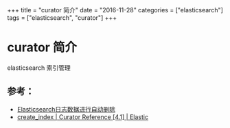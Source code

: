 +++
title = "curator 简介"
date = "2016-11-28"
categories = ["elasticsearch"]
tags = ["elasticsearch", "curator"]
+++

# curator 简介

elasticsearch 索引管理



## 参考：

* [Elasticsearch日志数据进行自动删除](https://beyondalbert.com/elasticsearchri-zhi-shu-ju-jin-xing-zi-dong-shan-chu/)
* [create_index | Curator Reference [4.1] | Elastic](https://www.elastic.co/guide/en/elasticsearch/client/curator/current/ex_create_index.html)


